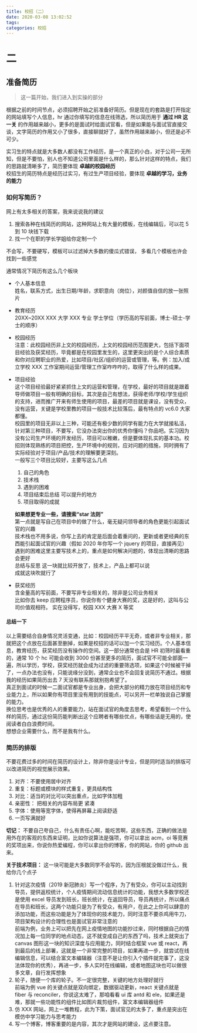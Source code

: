 ```yaml
---
title: 校招（二）
date: 2020-03-08 13:02:52
tags:
categories: 校招
---
```


# 二

## 准备简历

> 这一篇开始，我们进入到实操的部分

根据之前的时间节点，必须招聘开始之前准备好简历。但是现在的套路是打开指定的网站填写个人信息，hr 通过你填写的信息在线筛选，所以简历用于 **通过 HR 这一关** 的作用越来越小，更多的是面试时给面试官看，但是如果能与面试官直接交谈，文字简历的作用又小了很多，直接聊就好了，虽然作用越来越小，但还是必不可少。

实习生的特点就是大多数人都没有工作经历，是一个真正的小白，对于公司一无所知，但是不要怕，别人也不知道公司里面是什么样的，那么针对这样的特点，我们的思路就清晰多了，简历要体现 **卓越的校园经历**  
校招生的简历特点是经历过实习，有过生产项目经验，要体现 **卓越的学习，业务的能力**

### 如何写简历？

<!-- more -->

网上有太多相关的答案，我来说说我的建议

1. 搜索各种在线简历的网站，这种网站上有大量的模板，在线编辑后，可以花 5 到 10 块钱下载
2. 找一个在职的学长学姐给你定制一个

不会写，不要硬写，模板可以过滤掉大多数的傻瓜式错误，
多看几个模板也许会找到一些感觉

通常情况下简历有这么几个板块

- 个人基本信息  
  姓名，联系方式，出生日期/年龄，求职意向（岗位），对颜值自信的放一张照片
- 教育经历  
  20XX~20XX XXX 大学 XXX 专业 学士学位（学历高的写前面，博士-硕士-学士的顺序）
- 校园经历  
  注意：此校园经历非上文的校园经历，上文的校园经历范围更大，包括下面项目经验及获奖经历，毕竟都是在校园里发生的，这里更突出的是个人综合素质和你对应聘职业的热爱，比如项目/社区/组织的运营或管理，等。例：加入/成立学校 XXX 工作室期间运营/管理工作室咋咋咋的，取得了什么样的成果。

- 项目经验  
  这个项目经验最好紧紧抓住上文的运营和管理，在学校，最好的项目就是跟着导师做项目一般有明确的目标，其次是自己有想法，获得老师/学校/学生组织的支持，进而推广开来有师生使用的项目，最差的项目就是课设，没有受众，没有运营，关键是学校里教的项目一般技术比较落后，最有特点的 vc6.0 大家都懂。  
  校园里的项目无非以上三种，可能还有极少数的同学有能力在大学就接私活，针对第三种项目，不要写，它没办法突出你的优秀你懂吗？你品吧。实习因为没有公司生产环境的开发经历，项目可以稚嫩，但是要体现扎实的基本功。校招则体现熟练的项目把控，生产环境中的规则，应对问题的措施，同时拥有了实际经验对于项目/产品/技术的理解要更深刻。  
  一般写三个项目比较好，主要写这么几点

  1. 自己的角色
  2. 技术栈
  3. 遇到的困难
  4. 项目结束后总结 可以提升的地方
  5. 项目取得的成就

  **如果想更专业一些，请搜索“star 法则”**  
   第一点就是写自己在项目中的做了什么，毫无疑问领导者的角色更能引起面试官的兴趣  
   技术栈也不用多说，你写上去的肯定是后面会着重问的，更新或者更经典的东西能引起面试官的兴趣（假如 2020 年你写一个 jquery 的项目，直接再见）  
   遇到的困难这里主要写技术上的，重点是如何解决问题的，体现出清晰的思路会更好  
   总结与反思 这一块就比较开放了，技术上，产品上都可以说  
   成就这块吹就行了

- 获奖经历  
  含金量高的写前面，不要写非专业相关的，除非是公司业务相关  
  比如你去 keep 应聘程序员，你说你有个健身大赛的奖，这是好的，这叫与公司价值观相符。
  实在没得写，校园 XXX 大赛 X 等奖

#### 总结一下

以上需要结合自身情况灵活变通，比如：校园经历平平无奇，或者非专业相关，那就把这个点放在后面甚至删掉，如果是校招的话可以加一个实习经历。个人基本信息，教育经历，获奖经历没有操作的空间。这一部分通常也会是 HR 初筛时最看重的，通常 10 个 hc 可能会收到 3000 份甚至更多的简历，面试官不可能全部面一遍，所以学历，学校，获奖经历就会成为过滤的重要筛选项，如果这个时候被干掉了，一点办法也没有，只能说缘分没到，通常企业也不会回复说简历不通过。根据我的经历如果简历出去 7 天没有联系那就别抱希望了。  
真正到面试的时候一二面试官都是专业出身，会把大部分的精力放在项目经历和专业能力上，所以如果你有项目里没有用到的技能点，可以另开一栏单独说自己掌握的能力。  
换位思考也是优秀的人的重要能力，站在面试官的角度去思考，希望看到一个什么样的简历，通过这份简历能判断出这个应聘者有哪些优点，有哪些话是无用的，使阅读者白白浪费时间。  
想想企业需要什么，而不是我有什么。

### 简历的排版

不要花费过多的时间在简历的设计上，除非你是设计专业，但是同时适当的排版可以改进简历的视觉展示效果。

1. 对齐：不要使用居中对齐
2. 重复：标题或模块的样式重复，更具结构性
3. 对比：适当的对比可以突出重点，比如字体加粗
4. 亲密性： 把相关的内容布局更 紧凑
5. 字体：使用等宽字体，使得再屏幕上阅读舒适
6. 一页写满就好

**切记：** 不要自己夸自己，什么有责任心啊，能吃苦啊，这些东西，正确的做法是用外在的客观的东西来证明，比如你说算法是强项，你可以拿出 acm，oi 等竞赛的奖项出来，你说你热爱编程，你可以拿出你的博客，你的网站，你的 github 出来。

**关于技术项目：** 这一块可能是大多数同学不会写的，因为压根就没做过什么，我给你几个点子

1. 针对这次疫情（2019 新冠肺炎）写一个程序，为了有受众，你可以主动找到导员，提供返校统计，个人疫情期间流动信息统计的功能，我想大多数学校还是使用 excel 导员发到班长，班长统计，在返回导员，导员再统计，所以痛点在导员和班长，这两个功能只是为了有受众，有用户，在此之上你可以肆意的添加功能，而这些功能是为了体现你的技术能力，同时注意不要杀鸡用牛刀，项目架构设计的合理性也是面试官非常注意的  
   前端为例，业务上可以把先在网上疫情地图的功能抄过来，同时根据自己的情况加上每一位同学的地点动态，这不就变成自己的东西了吗，技术上就突出了 canvas 图形这一块的知识深度与应用能力，同时结合框架 vue 或 react，再到最后的线上部署，这就是一个非常完整的项目，如果再进一步，就尝试在线编辑信息，可以结合富文本编辑器（注意不是让你引入个插件就完事了，这没法体现你的优秀），再进一步，多人实时在线编辑，或者地图这块也可以做很多文章，自行发挥想象
2. 轮子，随便一个库的轮子。不一定很完整，关键的地方处理好就行  
   前端为例 vue 的关键点就是双向绑定，数据驱动更新，react 关键点就是 fiber 与 reconciler，你说这太难了，那咱看看 ui 库 antd 和 ele，如果还是难，那就一些功能性的组件比如图片裁剪组件，富文本编辑器组件
3. 仿 XXX 网站，网上一堆教程，此为下策，面试官见的太多了，重点是突出在模仿中学习能力与思考能力
4. 写一个博客，博客重要的是内容，其次才是网站的建设，这点要注意。
